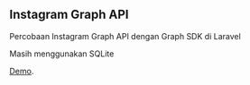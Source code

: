 ## Instagram Graph API

<p>Percobaan Instagram Graph API dengan Graph SDK di Laravel
</p>
<p>Masih menggunakan SQLite</p>

[Demo](https://devel.brandboss.id/instagram_graph_api/).
